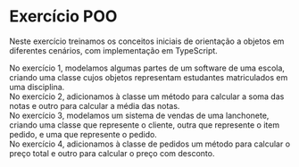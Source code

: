 # Exercício POO

Neste exercício treinamos os conceitos iniciais de orientação a objetos em diferentes cenários, com implementação em TypeScript.

No exercício 1, modelamos algumas partes de um software de uma escola, criando uma classe cujos objetos representam estudantes matriculados em uma disciplina. <br>
No exercício 2, adicionamos à classe um método para calcular a soma das notas e outro para calcular a média das notas. <br>
No exercício 3, modelamos um sistema de vendas de uma lanchonete, criando uma classe que represente o cliente, outra que represente o item pedido, e uma que represente o pedido. <br>
No exercício 4, adicionamos à classe de pedidos um método para calcular o preço total e outro para calcular o preço com desconto.
